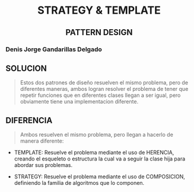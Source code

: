 # <div align="center">STRATEGY & TEMPLATE</h1>
## <div align="center">PATTERN DESIGN</div>
### Denis Jorge Gandarillas Delgado

## SOLUCION

> Estos dos patrones de diseño resuelven el mismo problema, pero de diferentes maneras, ambos logran resolver el problema de tener que repetir funciones que en diferentes clases llegan a ser igual, pero obviamente tiene una implementacion diferente.

## DIFERENCIA

> Ambos resuelven el mismo problema, pero llegan a hacerlo de manera diferente:

* TEMPLATE: Resuelve el problema mediante el uso de HERENCIA, creando el esqueleto o estructura la cual va a seguir la clase hija para abordar sus problemas.

* STRATEGY: Resuelve el problema mediante el uso de COMPOSICION, definiendo la familia de algoritmos que lo componen.